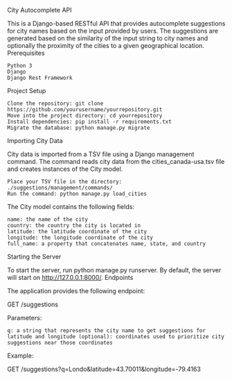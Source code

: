 City Autocomplete API

This is a Django-based RESTful API that provides autocomplete suggestions for city names based on the input provided by users. The suggestions are generated based on the similarity of the input string to city names and optionally the proximity of the cities to a given geographical location.
Prerequisites

    Python 3
    Django
    Django Rest Framework

Project Setup

    Clone the repository: git clone https://github.com/yourusername/yourrepository.git
    Move into the project directory: cd yourrepository
    Install dependencies: pip install -r requirements.txt
    Migrate the database: python manage.py migrate

Importing City Data

City data is imported from a TSV file using a Django management command. The command reads city data from the cities_canada-usa.tsv file and creates instances of the City model.

    Place your TSV file in the directory: ./suggestions/management/commands/
    Run the command: python manage.py load_cities

The City model contains the following fields:

    name: the name of the city
    country: the country the city is located in
    latitude: the latitude coordinate of the city
    longitude: the longitude coordinate of the city
    full_name: a property that concatenates name, state, and country

Starting the Server

To start the server, run python manage.py runserver. By default, the server will start on http://127.0.0.1:8000/.
Endpoints

The application provides the following endpoint:

GET /suggestions

Parameters:

    q: a string that represents the city name to get suggestions for
    latitude and longitude (optional): coordinates used to prioritize city suggestions near those coordinates

Example:

GET /suggestions?q=Londo&latitude=43.70011&longitude=-79.4163